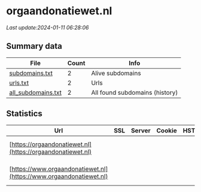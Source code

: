 # orgaandonatiewet.nl
*Last update:2024-01-11 06:28:06*
## Summary data
| File       | Count | Info |
|------------|-------|------|
|[subdomains.txt](/data/orgaandonatiewet/subdomains.txt)|2|Alive subdomains|
|[urls.txt](/data/orgaandonatiewet/urls.txt)|2|Urls|
|[all_subdomains.txt](/data/orgaandonatiewet/all_subdomains.txt)|2|All found subdomains (history)|
## Statistics
| Url | SSL | Server | Cookie | HSTS | CSP | XFO | XXP | RP | Tech |
|------------|-------|------|------|------|------|------|------|------|------|
|[https://orgaandonatiewet.nl](https://orgaandonatiewet.nl)| | | | | | | |:white_check_mark: |HSTS IIS:10.0 Window...|
|[https://www.orgaandonatiewet.nl](https://www.orgaandonatiewet.nl)| | | | | | | |:white_check_mark: |HSTS IIS:10.0 Window...|